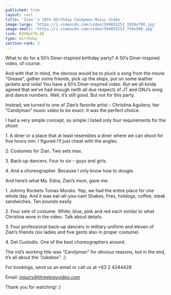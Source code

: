 ```yaml
---
published: true
layout: reel
title: 'Zian''s 18th BIrthday Candyman Music Video '
image-large: 'https://i.vimeocdn.com/video/594855253_1920x700.jpg'
image-small: 'https://i.vimeocdn.com/video/594855253_750x500.jpg'
link: NJHOpIf8-EE
type: birthday
section-rank: 2
---
```

What to do for a 50’s Diner-inspired birthday party? A 50’s Diner-inspired video, of course.

And with that in mind, the obvious would be to pluck a song from the movie “Grease”, gather some friends, pick up the steps, put on some leather jackets and voila! You have a 50’s Diner-inspired video. But we all kinda agreed that we’ve had enough (with all due respect) of JT and ONJ’s song and dance numbers. Well, it’s still good. But not for this party.

Instead, we turned to one of Zian’s favorite artist – Christina Aguilera, her “Candyman” music video to be exact. It was the perfect choice.

I had a very simple concept, so simple I listed only four requirements for the shoot:

<p>1. A diner or a place that at least resembles a diner where we can shoot for five hours min. I figured I’ll just cheat with the angles.</p>
<p>2. Costumes for Zian. Two sets max.</p>
<p>3. Back-up dancers. Four to six – guys and girls.</p>
<p>4. And a choreographer. Because I only know how to dougie.</p>
And here’s what Ms. Edna, Zian’s mom, gave me:
<p>1. Johnny Rockets Tomas Morato. Yep, we had the entire place for one whole day. And it was eat-all-you-can! Shakes, fries, hotdogs, coffee, steak sandwiches. Ten pounds easily.</p>
<p>2. Four sets of costume. White, blue, pink and red each similar to what Christina wore in the video. Talk about details.</p>
<p>3. Four professional back-up dancers in military uniform and eleven of Zian’s friends (six ladies and five gents also in proper costume)</p>
<p>4. Del Custodio. One of the best choreographers around.</p>
The vid’s working title was “Candyman” for obvious reasons, but in the end, it’s all about the “Jukebox”. :) 

For bookings, send us an email or call us at +63 2 4344428

Email: inquiry@threelogyvideo.com

Thank you for watching! :)
